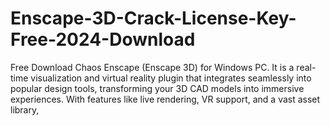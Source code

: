 # Enscape-3D-Crack-License-Key-Free-2024-Download
Free Download Chaos Enscape (Enscape 3D) for Windows PC. It is a real-time visualization and virtual reality plugin that integrates seamlessly into popular design tools, transforming your 3D CAD models into immersive experiences. With features like live rendering, VR support, and a vast asset library, 
